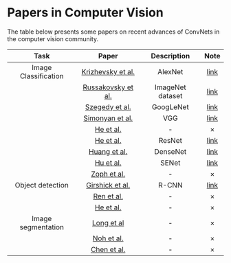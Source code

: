 # Papers in Computer Vision

The table below presents some papers on recent advances of ConvNets in the computer vision community.

| Task | Paper | Description | Note |
|:-:|:-:|:-:|:-:|
|  Image Classification  |  [Krizhevsky et al.](http://www.cs.toronto.edu/~fritz/absps/imagenet.pdf)  | AlexNet | [link](notes/Krizhevsky-AlexNet.md) |
|   |  [Russakovsky et al.](http://arxiv.org/abs/1409.0575)  | ImageNet dataset | [link](notes/Russakovsky-ImageNet.md) |
|   |  [Szegedy et al.](http://arxiv.org/abs/1409.4842)  | GoogLeNet | [link](notes/szegedy-googlenet.md) |
|   |  [Simonyan et al.](http://arxiv.org/abs/1409.1556)  | VGG | [link](notes/Simonyan-vgg.md)  |
|   |  [He et al.](http://arxiv.org/abs/1406.4729)  | - | ×  |
|   |  [He et al.](https://arxiv.org/abs/1512.03385)  | ResNet | [link](notes/he-resnet.md)  |
|   |  [Huang et al.](https://arxiv.org/abs/1608.06993) | DenseNet | [link](notes/huang-densenet.md) |
|   |  [Hu et al.](https://arxiv.org/abs/1709.01507)  | SENet | [link](notes/ResNet-Variants.md) |
|   |  [Zoph et al.](https://arxiv.org/abs/1707.07012) | - | × |
|  Object detection  |  [Girshick et al.](http://arxiv.org/abs/1311.2524) | R-CNN | [link](notes/rbg-RCNN.md) |
|   |  [Ren et al.](https://arxiv.org/abs/1506.01497) | - | ×  |
|   |  [He et al.](https://arxiv.org/abs/1703.06870)  | - | × |
|  Image segmentation  |  [Long et al](http://arxiv.org/abs/1411.4038)  | - | ×  |
|   |  [Noh et al.](https://arxiv.org/abs/1505.04366)  | - | × |
|   |  [Chen et al.](http://ieeexplore.ieee.org/abstract/document/7913730/)  | - | ×  |
